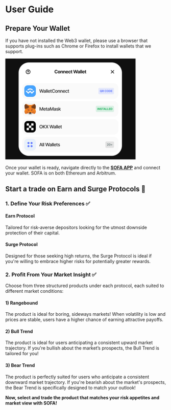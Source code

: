 # User Guide

## Prepare Your Wallet

If you have not installed the Web3 wallet, please use a browser that supports plug-ins such as Chrome or Firefox to install wallets that we support.

![](../../static/X26obcTsxo9MvXxLWr1uQh1psFg.png)

Once your wallet is ready, navigate directly to the [**SOFA APP**](https://earn.sofa.org/products) and connect your wallet. SOFA is on both Ethereum and Arbitrum.

## Start a trade on Earn and Surge Protocols 📢

### 1. Define Your Risk Preferences ✅

#### **Earn Protocol**

Tailored for risk-averse depositors looking for the utmost downside protection of their capital.

#### **Surge Protocol**

Designed for those seeking high returns, the Surge Protocol is ideal if you're willing to embrace higher risks for potentially greater rewards.

### 2. Profit From Your Market Insight ✅

Choose from three structured products under each protocol, each suited to different market conditions:

#### 1) Rangebound

The product is ideal for boring, sideways markets! When volatility is low and prices are stable, users have a higher chance of earning attractive payoffs.

#### 2) Bull Trend

The product is ideal for users anticipating a consistent upward market trajectory. If you're bullish about the market’s prospects, the Bull Trend is tailored for you!

#### 3) Bear Trend 

The product is perfectly suited for users who anticipate a consistent downward market trajectory. If you're bearish about the market's prospects, the Bear Trend is specifically designed to match your outlook!

**Now, select and trade the product that matches your risk appetites and market view with SOFA!**

